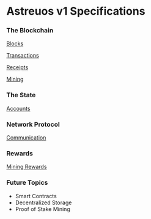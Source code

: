
# Astreuos v1 Specifications

### The Blockchain

[Blocks](https://github.com/astreuos/astreuos-specifications/blob/main/blockchain/blocks.md)

[Transactions](https://github.com/astreuos/astreuos-specifications/blob/main/blockchain/transactions.md)

[Receipts](https://github.com/astreuos/astreuos-specifications/blob/main/blockchain/receipts.md)

[Mining](https://github.com/astreuos/astreuos-specifications/blob/main/blockchain/mining.md)

### The State

[Accounts](https://github.com/astreuos/astreuos-specifications/blob/main/state/accounts.md)

### Network Protocol

[Communication](https://github.com/astreuos/astreuos-specifications/blob/main/network/communication.md)

### Rewards

[Mining Rewards](https://github.com/astreuos/astreuos-specifications/blob/main/rewards/mining.md)

### Future Topics

- Smart Contracts
- Decentralized Storage
- Proof of Stake Mining
